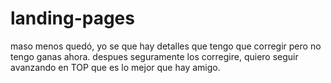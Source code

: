 # landing-pages
maso menos quedó, yo se que hay detalles que tengo que corregir pero no tengo ganas ahora. despues seguramente los corregire, quiero seguir avanzando en TOP que es lo mejor que hay amigo.
